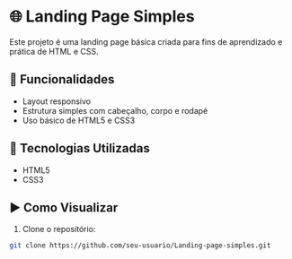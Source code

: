 # 🌐 Landing Page Simples

Este projeto é uma landing page básica criada para fins de aprendizado e prática de HTML e CSS.

## 🚀 Funcionalidades

- Layout responsivo
- Estrutura simples com cabeçalho, corpo e rodapé
- Uso básico de HTML5 e CSS3

## 🧰 Tecnologias Utilizadas

- HTML5  
- CSS3  

## ▶️ Como Visualizar

1. Clone o repositório:
```bash
git clone https://github.com/seu-usuario/Landing-page-simples.git
